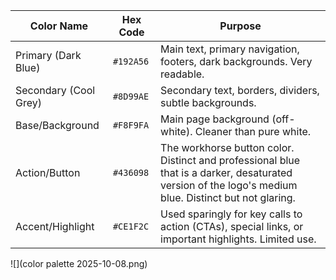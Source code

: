 | **Color Name**          | **Hex Code** | **Purpose** |
|--------------------------|--------------|--------------|
| Primary (Dark Blue)      | `#192A56`    | Main text, primary navigation, footers, dark backgrounds. Very readable. |
| Secondary (Cool Grey)    | `#8D99AE`    | Secondary text, borders, dividers, subtle backgrounds. |
| Base/Background          | `#F8F9FA`    | Main page background (off-white). Cleaner than pure white. |
| Action/Button            | `#436098`    | The workhorse button color. Distinct and professional blue that is a darker, desaturated version of the logo's medium blue. Distinct but not glaring. |
| Accent/Highlight         | `#CE1F2C`    | Used sparingly for key calls to action (CTAs), special links, or important highlights. Limited use. |
![](color palette 2025-10-08.png)